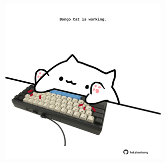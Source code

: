 <!-- built at 23/04/2025, 03:14:52 UTC -->
<p align="center">
  <img width="500" height="500" src="./ReadmeImage.svg">
</p>
